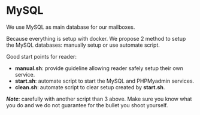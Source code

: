 # MySQL

We use MySQL as main database for our mailboxes.

Because everything is setup with docker. We propose 2 method to setup the MySQL
databases: manually setup or use automate script.

Good start points for reader:

- **manual.sh**: provide guideline allowing reader safely setup their own service.
- **start.sh**: automate script to start the MySQL and PHPMyadmin services.
- **clean.sh**: automate script to clear setup created by **start.sh**.

***Note***: carefully with another script than 3 above. Make sure you know what
you do and we do not guarantee for the bullet you shoot yourself.
